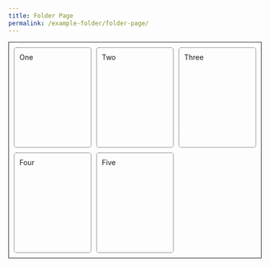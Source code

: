 ```yaml
---
title: Folder Page
permalink: /example-folder/folder-page/
---
```

<style>
.wrapper {
  display: grid;
  border:solid 1px;
  grid-template-columns: repeat(auto-fit, minmax(150px, 1fr));
  grid-auto-rows: 200px;
  column-gap: 10px;
  row-gap: 10px;
  padding:10px
}

.box{
  border: dotted 1px;
  border-radius: 5px;
  padding: 10px;
}
</style>

<div class="wrapper">
  <div class="box">One</div>
  <div class="box">Two</div>
  <div class="box">Three</div>
  <div class="box">Four</div>
  <div class="box">Five</div>
</div>